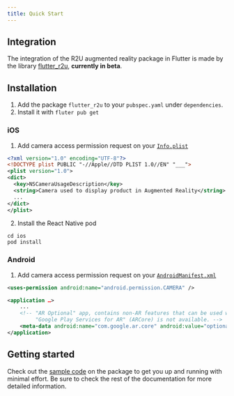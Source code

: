 ```yaml
---
title: Quick Start
---
```


## Integration

The integration of the R2U augmented reality package in Flutter is made by the library [flutter_r2u](https://pub.dev/packages/flutter_r2u), **currently in beta**.

## Installation

1. Add the package `flutter_r2u` to your `pubspec.yaml` under `dependencies`.
2. Install it with `fluter pub get`

### iOS

1. Add camera access permission request on your [`Info.plist`](https://developer.apple.com/documentation/arkit/verifying_device_support_and_user_permission#2970474)

```xml
<?xml version="1.0" encoding="UTF-8"?>
<!DOCTYPE plist PUBLIC "-//Apple//DTD PLIST 1.0//EN" "___">
<plist version="1.0">
<dict>
  <key>NSCameraUsageDescription</key>
  <string>Camera used to display product in Augmented Reality</string>
  ...
</dict>
</plist>
```

2. Install the React Native pod

```
cd ios
pod install
```

### Android

1. Add camera access permission request on your [`AndroidManifest.xml`](https://developers.google.com/ar/develop/java/enable-arcore#ar_optional_apps)

```xml
<uses-permission android:name="android.permission.CAMERA" />

<application …>
    ...
    <!-- "AR Optional" app, contains non-AR features that can be used when
         "Google Play Services for AR" (ARCore) is not available. -->
    <meta-data android:name="com.google.ar.core" android:value="optional" />
</application>
```

## Getting started

Check out the [sample code](https://pub.dev/packages/flutter_r2u/example) on the package to get you up and running with minimal effort. Be sure to check the rest of the documentation for more detailed information.
